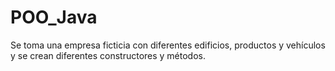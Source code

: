 # POO_Java
Se toma una empresa ficticia con diferentes edificios, productos y vehículos y se crean diferentes constructores y métodos.
